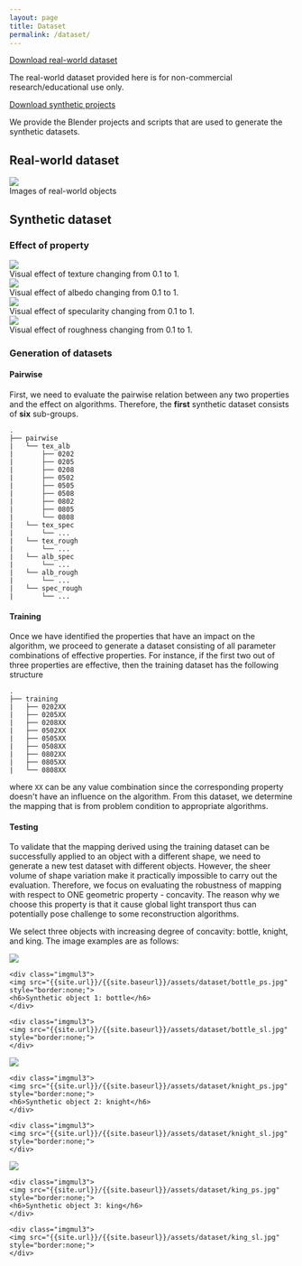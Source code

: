 ```yaml
---
layout: page
title: Dataset
permalink: /dataset/
---
```


[Download real-world dataset]()

The real-world dataset provided here is for non-commercial research/educational use only.

[Download synthetic projects](https://github.com/imkaywu/blender_scripts)

We provide the Blender projects and scripts that are used to generate the synthetic datasets.

## Real-world dataset
<div class="imgcap">
<img src="{{site.url}}/{{site.baseurl}}/assets/dataset/real_world_dataset.png" style="border:none;">
<div class="thecap">Images of real-world objects</div>
</div>


## Synthetic dataset

### Effect of property
<div class="imgcap">
<img src="{{site.url}}/{{site.baseurl}}/assets/dataset/tex.png" style="border:none;">
<div class="thecap">Visual effect of texture changing from 0.1 to 1.</div>
</div>

<div class="imgcap">
<img src="{{site.url}}/{{site.baseurl}}/assets/dataset/alb.png" style="border:none;">
<div class="thecap">Visual effect of albedo changing from 0.1 to 1.</div>
</div>

<div class="imgcap">
<img src="{{site.url}}/{{site.baseurl}}/assets/dataset/spec.png" style="border:none;">
<div class="thecap">Visual effect of specularity changing from 0.1 to 1.</div>
</div>

<div class="imgcap">
<img src="{{site.url}}/{{site.baseurl}}/assets/dataset/rough.png" style="border:none;">
<div class="thecap">Visual effect of roughness changing from 0.1 to 1.</div>
</div>

### Generation of datasets

#### Pairwise
First, we need to evaluate the pairwise relation between any two properties and the effect on algorithms. Therefore, the **first** synthetic dataset consists of **six** sub-groups.

```
.
├── pairwise
|   └── tex_alb
|   	├── 0202
|   	├── 0205
|   	├── 0208
|   	├── 0502
|   	├── 0505
|   	├── 0508
|   	├── 0802
|   	├── 0805
|   	└── 0808
|   └── tex_spec
|   	└── ...
|   └── tex_rough
|   	└── ...
|   └── alb_spec
|   	└── ...
|   └── alb_rough
|   	└── ...
|   └── spec_rough
|   	└── ...
```

#### Training
Once we have identified the properties that have an impact on the algorithm, we proceed to generate a dataset consisting of all parameter combinations of effective properties. For instance, if the first two out of three properties are effective, then the training dataset has the following structure
```
.
├── training
|   ├── 0202XX
|   ├── 0205XX
|   ├── 0208XX
|   ├── 0502XX
|   ├── 0505XX
|   ├── 0508XX
|   ├── 0802XX
|   ├── 0805XX
|   └── 0808XX
```
where `XX` can be any value combination since the corresponding property doesn't have an influence on the algorithm. From this dataset, we determine the mapping that is from problem condition to appropriate algorithms.

#### Testing
To validate that the mapping derived using the training dataset can be successfully applied to an object with a different shape, we need to generate a new test dataset with different objects. However, the sheer volume of shape variation make it practically impossible to carry out the evaluation. Therefore, we focus on evaluating the robustness of mapping with respect to ONE geometric property - concavity. The reason why we choose this property is that it cause global light transport thus can potentially pose challenge to some reconstruction algorithms.

We select three objects with increasing degree of concavity: bottle, knight, and king. The image examples are as follows:

<div class="container">
	<div class="imgmul3">
	<img src="{{site.url}}/{{site.baseurl}}/assets/dataset/bottle_mvs.jpg" style="border:none;">
	</div>

	<div class="imgmul3">
	<img src="{{site.url}}/{{site.baseurl}}/assets/dataset/bottle_ps.jpg" style="border:none;">
	<h6>Synthetic object 1: bottle</h6>
	</div>

	<div class="imgmul3">
	<img src="{{site.url}}/{{site.baseurl}}/assets/dataset/bottle_sl.jpg" style="border:none;">
	</div>
</div>

<div class="container">
	<div class="imgmul3">
	<img src="{{site.url}}/{{site.baseurl}}/assets/dataset/knight_mvs.jpg" style="border:none;">
	</div>

	<div class="imgmul3">
	<img src="{{site.url}}/{{site.baseurl}}/assets/dataset/knight_ps.jpg" style="border:none;">
	<h6>Synthetic object 2: knight</h6>
	</div>

	<div class="imgmul3">
	<img src="{{site.url}}/{{site.baseurl}}/assets/dataset/knight_sl.jpg" style="border:none;">
	</div>
</div>

<div class="container">
	<div class="imgmul3">
	<img src="{{site.url}}/{{site.baseurl}}/assets/dataset/king_mvs.jpg" style="border:none;">
	</div>

	<div class="imgmul3">
	<img src="{{site.url}}/{{site.baseurl}}/assets/dataset/king_ps.jpg" style="border:none;">
	<h6>Synthetic object 3: king</h6>
	</div>

	<div class="imgmul3">
	<img src="{{site.url}}/{{site.baseurl}}/assets/dataset/king_sl.jpg" style="border:none;">
	</div>
</div>